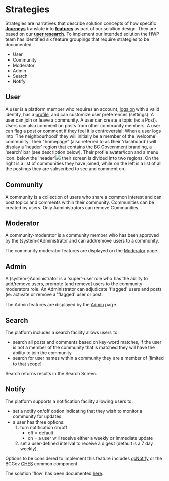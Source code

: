 # Strategies 

Strategies are narratives that describe solution concepts of how specific **[Journeys](https://github.com/bcgov/CITZ-HybridWorkplace/wiki/5.User-Journeys)** translate into **[features](https://github.com/bcgov/CITZ-HybridWorkplace/wiki/7.Security)** as part of our solution design. 
They are based on our **[user research](https://github.com/bcgov/CITZ-HybridWorkplace/wiki/3.User-Research)**. To implement our intended solution the HWP team has identified six feature groupings that require strategies to be documented.

* User
* Community
* Moderator
* Admin
* Search
* Notify

## User

A user is a platform member who requires an account, [logs on](https://user-images.githubusercontent.com/82344553/157935583-ab1b70db-121b-41b4-a3fb-575e594b6a00.png) with a valid identity, has a [profile](https://github.com/bcgov/CITZ-HybridWorkplace/wiki/9.Wireframes#u1t4---profile), and can customize user preferences (settings). 
A user can join or leave a community. A user can create a topic (ie: a Post). Users can also comment on posts from other community members.  A user can flag a post or comment if they feel it is controversial. When a user logs into 'The neighbourhood' they will initially be a member of the 'welcome' community. Their "homepage" (also referred to as their 'dashboard') will display a 'header' region that contains the BC Government branding, a 'search' bar (see description below). Their profile avatar/icon and a menu icon. below the 'header'![](https://github.com/bcgov/CITZ-HybridWorkplace/wiki/9.Wireframes#u1t3---home) their screen is divided into two regions. On the right is a list of communities they have joined, while on the left is a list of all the postings they are subscribed to see and comment on.

## Community 

A community is a collection of users who share a common interest and can post topics and comments within their community. Communities can be created by users. Only Administrators can remove Communities.

## Moderator

A community-moderator is a community member who has been approved by the (system-)Administrator and can add/remove users to a community.

The community moderator features are displayed on the [Moderator](https://github.com/bcgov/CITZ-HybridWorkplace/blob/main/docs/moderatorPanel.png) page.

## Admin

A (system-)Administrator is a 'super'-user role who has the ability to add/remove users, promote [and remove] users to the community moderators role. 
An Administrator can adjudicate 'flagged' users and posts (ie: activate or remove a 'flagged' user or post. 

The Admin features are displayed by the [Admin](https://github.com/bcgov/CITZ-HybridWorkplace/blob/main/docs/AdminPanel.png) page.

## Search

The platform includes a search facility allows users to: 
* search all posts and comments based on key-word matches, if the user is not a member of the community that is matched they will have the ability to join the community
* search for user names within a community they are a member of [limited to that scope]

Search returns results in the Search Screen.

## Notify

The platform supports a notification facility allowing users to: 
* set a notify on/off option indicating that they wish to monitor a community for updates.
* a user has three options: 
     1. turn notification on/off
           - off = default 
           - on = a user will receive either a weekly or immediate update
     2. set a user-defined interval to receive a digest (default is a 7 day weekly).

Options to be considered to implement this feature includes [gcNotify](https://notification.canada.ca/) or the BCGov [CHES](https://digital.gov.bc.ca/common-components/common-hosted-email-service) common component.


The solution 'flow' has been documented [here](https://github.com/bcgov/CITZ-HybridWorkplace/wiki/9.Wireframes#flow-diagram).